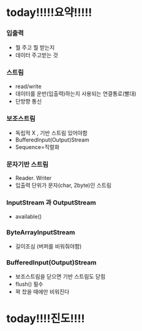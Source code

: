 

# today!!!!!요약!!!!!

### 입출력

- 뭘 주고 뭘 받는지
- 데이터 주고받는 것

### 스트림

- read/write 
- 데이터를 운반(입출력)하는지 사용되는 연결통로(빨대)
- 단방향 통신

### 보조스트림

- 독립적 X , 기반 스트림 있어야함
- BufferedInput(Output)Stream
- Sequence=직렬화

### 문자기반 스트림

- Reader. Writer
- 입출력 단위가 문자(char, 2byte)인 스트림


### InputStream 과 OutputStream

- available()

### ByteArrayInputStream

- 길이조심 (버퍼를 비워줘야함)

### BufferedInput(Output)Stream

- 보조스트림을 닫으면 기반 스트림도 닫힘
- flush() 필수
- 꽉 찼을 때에만 비워진다




# today!!!!진도!!!!
<!--stackedit_data:
eyJoaXN0b3J5IjpbLTEyODQyNjkxNywxMjI1NjcyMzY3LC0xNj
c5NDEyMDc5XX0=
-->